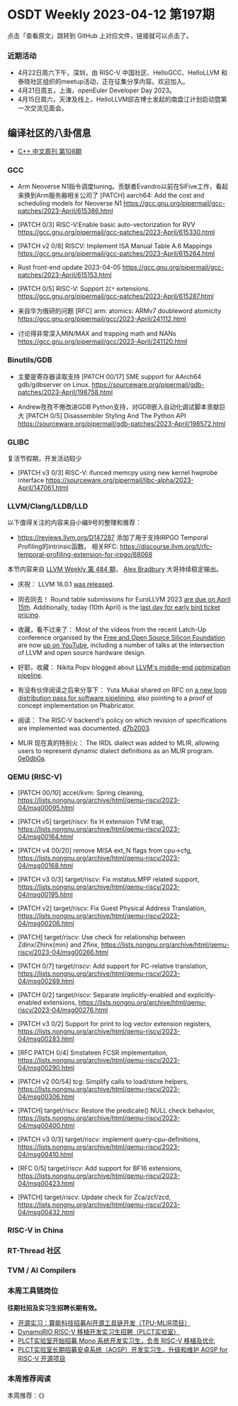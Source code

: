 # OSDT Weekly 2023-04-12 第197期

点击「查看原文」跳转到 GitHub 上对应文件，链接就可以点击了。

### 近期活动

- 4月22日周六下午，深圳，由 RISC-V 中国社区、HelloGCC、HelloLLVM 和泰晓社区组织的meetup活动，正在征集分享内容。欢迎加入。
- 4月21日周五，上海，openEuler Developer Day 2023。
- 4月15日周六，天津及线上，HelloLLVM邱吉博士发起的南盘江计划启动暨第一次交流见面会。

## 编译社区的八卦信息

- [C++ 中文周刊 第108期](https://mp.weixin.qq.com/s/Vb1c6JGSUVwI_CZtARGy2Q)

### GCC

- Arm Neoverse N1指令调度tuning。贡献者Evandro以前在SiFive工作，看起来换到Arm服务器相关公司了
  [PATCH] aarch64: Add the cost and scheduling models for Neoverse N1
  https://gcc.gnu.org/pipermail/gcc-patches/2023-April/615386.html

- [PATCH 0/3] RISC-V:Enable basic auto-vectorization for RVV
  https://gcc.gnu.org/pipermail/gcc-patches/2023-April/615330.html

- [PATCH v2 0/8] RISCV: Implement ISA Manual Table A.6 Mappings
  https://gcc.gnu.org/pipermail/gcc-patches/2023-April/615264.html

- Rust front-end update 2023-04-05
  https://gcc.gnu.org/pipermail/gcc-patches/2023-April/615153.html

- [PATCH 0/5] RISC-V: Support `ZC*` extensions.
  https://gcc.gnu.org/pipermail/gcc-patches/2023-April/615287.html

- 来自华为俄研的问题
  [RFC] arm: atomics: ARMv7 doubleword atomicity
  https://gcc.gnu.org/pipermail/gcc/2023-April/241112.html

- 讨论得非常深入MIN/MAX and trapping math and NANs
  https://gcc.gnu.org/pipermail/gcc/2023-April/241120.html

### Binutils/GDB

- 主要是寄存器读取支持
  [PATCH 00/17] SME support for AArch64 gdb/gdbserver on Linux.
  https://sourceware.org/pipermail/gdb-patches/2023-April/198758.html

- Andrew孜孜不倦改进GDB Python支持，对GDB嵌入自动化调试脚本贡献巨大
  [PATCH 0/5] Disassembler Styling And The Python API
  https://sourceware.org/pipermail/gdb-patches/2023-April/198572.html

### GLIBC

复活节假期，开发活动较少
- [PATCH v3 0/3] RISC-V: ifunced memcpy using new kernel hwprobe interface
  https://sourceware.org/pipermail/libc-alpha/2023-April/147061.html

### LLVM/Clang/LLDB/LLD


以下值得关注的内容来自小编9号的整理和推荐：

- https://reviews.llvm.org/D147287 添加了用于支持IRPGO Temporal Profiling的intrinsic函数。
  相关RFC: https://discourse.llvm.org/t/rfc-temporal-profiling-extension-for-irpgo/68068

本节内容来自 [LLVM Weekly 第 484 期](http://llvmweekly.org/issue/484)，
[Alex Bradbury](https://www.linkedin.com/in/alex-bradbury/) 大哥持续稳定输出。

* 庆祝： LLVM 16.0.1 [was released](https://discourse.llvm.org/t/llvm-16-0-1-release/69774).

* 同去同去！ Round table submissions for EuroLLVM 2023 [are due on April 15th](https://discourse.llvm.org/t/eurollvm-2023-round-table-submissions-due-april-15th/69828).  Additionally, today (10th April) is the [last day for early bird ticket pricing](https://discourse.llvm.org/t/registration-for-the-2023-euro-llvm-developers-meeting-is-now-open/68556/2).

* 收藏，看不过来了： Most of the videos from the recent Latch-Up conference organised by the [Free and Open Source Silicon Foundation](https://www.fossi-foundation.org/) are now [up on YouTube](https://www.youtube.com/playlist?list=PLUg3wIOWD8ypF1GQqFl5oT1UEDBJS9LxR), including a number of talks at the intersection of LLVM and open source hardware design.

* 好耶，收藏： Nikita Popv blogged about [LLVM's middle-end optimization pipeline](https://www.npopov.com/2023/04/07/LLVM-middle-end-pipeline.html).

* 有没有伙伴阅读之后来分享下： Yuta Mukai shared on RFC on [a new loop distribution pass for software pipelining](https://discourse.llvm.org/t/rfc-new-loop-distribution-pass-for-software-pipelining/69733), also pointing to a proof of concept implementation on Phabricator.

* 阅读： The RISC-V backend's policy on which revision of specifications are implemented was documented.  [d7b2003](https://reviews.llvm.org/rGd7b2003761a2).

* MLIR 现在真的特别火： The IRDL dialect was added to MLIR, allowing users to represent dynamic dialect definitions as an MLIR program.  [0e0db0a](https://reviews.llvm.org/rG0e0db0a4d7fd).

### QEMU (RISC-V)


- [PATCH 00/10] accel/kvm: Spring cleaning,
  https://lists.nongnu.org/archive/html/qemu-riscv/2023-04/msg00095.html

- [PATCH v5] target/riscv: fix H extension TVM trap,
  https://lists.nongnu.org/archive/html/qemu-riscv/2023-04/msg00164.html

- [PATCH v4 00/20] remove MISA ext_N flags from cpu->cfg,
  https://lists.nongnu.org/archive/html/qemu-riscv/2023-04/msg00168.html

- [PATCH v3 0/3] target/riscv: Fix mstatus.MPP related support,
  https://lists.nongnu.org/archive/html/qemu-riscv/2023-04/msg00195.html

- [PATCH v2] target/riscv: Fix Guest Physical Address Translation,
  https://lists.nongnu.org/archive/html/qemu-riscv/2023-04/msg00206.html

- [PATCH] target/riscv: Use check for relationship between Zdinx/Zhinx{min} and Zfinx,
  https://lists.nongnu.org/archive/html/qemu-riscv/2023-04/msg00266.html

- [PATCH 0/7] target/riscv: Add support for PC-relative translation,
  https://lists.nongnu.org/archive/html/qemu-riscv/2023-04/msg00269.html

- [PATCH 0/2] target/riscv: Separate implicitly-enabled and explicitly-enabled extensions,
  https://lists.nongnu.org/archive/html/qemu-riscv/2023-04/msg00276.html

- [PATCH v3 0/2] Support for print to log vector extension registers,
  https://lists.nongnu.org/archive/html/qemu-riscv/2023-04/msg00283.html

- [RFC PATCH 0/4] Smstateen FCSR implementation,
  https://lists.nongnu.org/archive/html/qemu-riscv/2023-04/msg00290.html

- [PATCH v2 00/54] tcg: Simplify calls to load/store helpers,
  https://lists.nongnu.org/archive/html/qemu-riscv/2023-04/msg00306.html

- [PATCH] target/riscv: Restore the predicate() NULL check behavior,
  https://lists.nongnu.org/archive/html/qemu-riscv/2023-04/msg00400.html

- [PATCH v3 0/3] target/riscv: implement query-cpu-definitions,
  https://lists.nongnu.org/archive/html/qemu-riscv/2023-04/msg00410.html

- [RFC 0/5] target/riscv: Add support for BF16 extensions,
  https://lists.nongnu.org/archive/html/qemu-riscv/2023-04/msg00423.html

- [PATCH] target/riscv: Update check for Zca/zcf/zcd,
  https://lists.nongnu.org/archive/html/qemu-riscv/2023-04/msg00432.html

### RISC-V in China

### RT-Thread 社区

### TVM / AI Compilers

### 本周工具链岗位

**往期社招及实习生招聘长期有效。**

- [开源实习：算能科技招募AI开源工具链开发（TPU-MLIR项目）](https://mp.weixin.qq.com/s/IBJh0ip4k11PzIMZecsWSw)
- [DynamoRIO RISC-V 移植开发实习生招聘（PLCT实验室）](https://mp.weixin.qq.com/s/J_5TjT6DOqeOXJXQI5VQxw)
- [PLCT实验室开始招募 Mono 系统开发实习生，负责 RISC-V 移植及优化](https://mp.weixin.qq.com/s/whEW7Hay1jIP1tBzIPay1A)
- [PLCT实验室长期招募安卓系统（AOSP）开发实习生，升级和维护 AOSP for RISC-V 开源项目](https://mp.weixin.qq.com/s/dJP2cEB1nex2inR5c-cJog)


### 本周推荐阅读

本周推荐：《》
